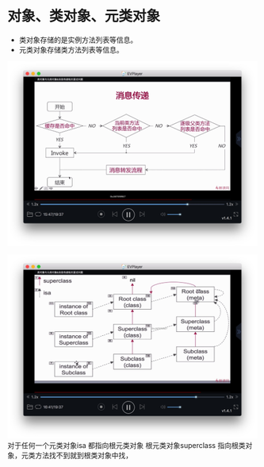 # 对象、类对象、元类对象
* 类对象存储的是实例方法列表等信息。
* 元类对象存储类方法列表等信息。





![-w880](media/15713277414286/15713292652696.jpg)

![-w880](media/15713277414286/15713293056506.jpg)
对于任何一个元类对象isa 都指向根元类对象
根元类对象superclass 指向根类对象，元类方法找不到就到根类对象中找，
